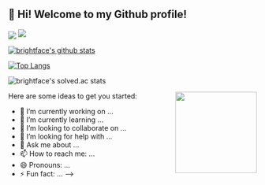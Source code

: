 ##  👋 Hi! Welcome to my Github profile!

<img align='center' src="http://mazassumnida.wtf/api/v2/generate_badge?boj=brightface">
<img src="http://mazandi.herokuapp.com/api?handle=brightface&theme=warm"/>

[![brightface's github stats](https://github-readme-stats.vercel.app/api?username=brightface&show_icons=true&theme=dracula)](https://github.com/brightface)

[![Top Langs](https://github-readme-stats.vercel.app/api/top-langs/?username=brightface&layout=compact&langs_count=8&theme=dracula)](https://github.com/brightface)

![brightface's solved.ac stats](https://github-readme-solvedac.hyp3rflow.vercel.app/api/?handle=brightface)


<img align='right' src="https://github-readme-stats.vercel.app/api?username=brightface" height="165">

Here are some ideas to get you started:

- 🔭 I’m currently working on ...
- 🌱 I’m currently learning ...
- 👯 I’m looking to collaborate on ...
- 🤔 I’m looking for help with ...
- 💬 Ask me about ...
- 📫 How to reach me: ...
- 😄 Pronouns: ...
- ⚡ Fun fact: ...
-->
